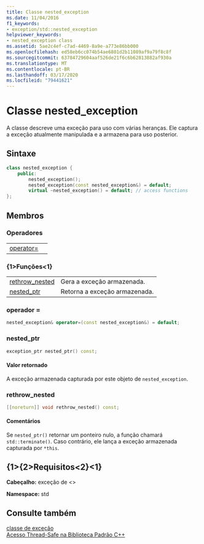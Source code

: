 ```yaml
---
title: Classe nested_exception
ms.date: 11/04/2016
f1_keywords:
- exception/std::nested_exception
helpviewer_keywords:
- nested_exception class
ms.assetid: 5ae2c4ef-c7ad-4469-8a9e-a773e86bb000
ms.openlocfilehash: ed58eb6cc074b54ae6801d2b11089af9a79f8c8f
ms.sourcegitcommit: 63784729604aaf526de21f6c6b62813882af930a
ms.translationtype: MT
ms.contentlocale: pt-BR
ms.lasthandoff: 03/17/2020
ms.locfileid: "79441621"
---
```

# <a name="nested_exception-class"></a>Classe nested_exception

A classe descreve uma exceção para uso com várias heranças. Ele captura a exceção atualmente manipulada e a armazena para uso posterior.

## <a name="syntax"></a>Sintaxe

```cpp
class nested_exception {
    public:
        nested_exception();
        nested_exception(const nested_exception&) = default;
        virtual ~nested_exception() = default; // access functions
};
```

## <a name="members"></a>Membros

### <a name="operators"></a>Operadores

|||
|-|-|
|[operator=](#op_as)||

### <a name="functions"></a>{1&gt;Funções&lt;1}

|||
|-|-|
|[rethrow_nested](#rethrow_nested)|Gera a exceção armazenada.|
|[nested_ptr](#nested_ptr)|Retorna a exceção armazenada.|

### <a name="op_as"></a>operador =

```cpp
nested_exception& operator=(const nested_exception&) = default;
```

### <a name="nested_ptr"></a>nested_ptr

```cpp
exception_ptr nested_ptr() const;
```

#### <a name="return-value"></a>Valor retornado

A exceção armazenada capturada por este objeto de `nested_exception`.

### <a name="rethrow_nested"></a>rethrow_nested

```cpp
[[noreturn]] void rethrow_nested() const;
```

#### <a name="remarks"></a>Comentários

Se `nested_ptr()` retornar um ponteiro nulo, a função chamará `std::terminate()`. Caso contrário, ele lança a exceção armazenada capturada por `*this`.

## <a name="requirements"></a>{1&gt;{2&gt;Requisitos&lt;2}&lt;1}

**Cabeçalho:** exceção de \<>

**Namespace:** std

## <a name="see-also"></a>Consulte também

[classe de exceção](../standard-library/exception-class.md)\
[Acesso Thread-Safe na Biblioteca Padrão C++](../standard-library/thread-safety-in-the-cpp-standard-library.md)
